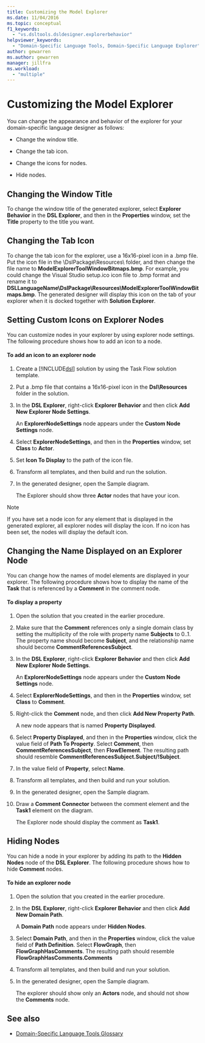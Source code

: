 ```yaml
---
title: Customizing the Model Explorer
ms.date: 11/04/2016
ms.topic: conceptual
f1_keywords:
  - "vs.dsltools.dsldesigner.explorerbehavior"
helpviewer_keywords:
  - "Domain-Specific Language Tools, Domain-Specific Language Explorer"
author: gewarren
ms.author: gewarren
manager: jillfra
ms.workload:
  - "multiple"
---
```

# Customizing the Model Explorer
You can change the appearance and behavior of the explorer for your domain-specific language designer as follows:

- Change the window title.

- Change the tab icon.

- Change the icons for nodes.

- Hide nodes.

## Changing the Window Title
 To change the window title of the generated explorer, select **Explorer Behavior** in the **DSL Explorer**, and then in the **Properties** window, set the **Title** property to the title you want.

## Changing the Tab Icon
 To change the tab icon for the explorer, use a 16x16-pixel icon in a .bmp file. Put the icon file in the \DslPackage\Resources\ folder, and then change the file name to **ModelExplorerToolWindowBitmaps.bmp**. For example, you could change the Visual Studio setup.ico icon file to .bmp format and rename it to **DSLLanguageName\DslPackage\Resources\ModelExplorerToolWindowBitmaps.bmp**. The generated designer will display this icon on the tab of your explorer when it is docked together with **Solution Explorer**.

## Setting Custom Icons on Explorer Nodes
 You can customize nodes in your explorer by using explorer node settings. The following procedure shows how to add an icon to a node.

#### To add an icon to an explorer node

1. Create a [!INCLUDE[dsl](../modeling/includes/dsl_md.md)] solution by using the Task Flow solution template.

2. Put a .bmp file that contains a 16x16-pixel icon in the **Dsl\Resources** folder in the solution.

3. In the **DSL Explorer**, right-click **Explorer Behavior** and then click **Add New Explorer Node Settings**.

    An **ExplorerNodeSettings** node appears under the **Custom Node Settings** node.

4. Select **ExplorerNodeSettings**, and then in the **Properties** window, set **Class** to **Actor**.

5. Set **Icon To Display** to the path of the icon file.

6. Transform all templates, and then build and run the solution.

7. In the generated designer, open the Sample diagram.

    The Explorer should show three **Actor** nodes that have your icon.

> [!NOTE]
>  If you have set a node icon for any element that is displayed in the generated explorer, all explorer nodes will display the icon. If no icon has been set, the nodes will display the default icon.

## Changing the Name Displayed on an Explorer Node
 You can change how the names of model elements are displayed in your explorer. The following procedure shows how to display the name of the **Task** that is referenced by a **Comment** in the comment node.

#### To display a property

1. Open the solution that you created in the earlier procedure.

2. Make sure that the **Comment** references only a single domain class by setting the multiplicity of the role with property name **Subjects** to 0..1. The property name should become **Subject**, and the relationship name should become **CommentReferencesSubject**.

3. In the **DSL Explorer**, right-click **Explorer Behavior** and then click **Add New Explorer Node Settings**.

     An **ExplorerNodeSettings** node appears under the **Custom Node Settings** node.

4. Select **ExplorerNodeSettings**, and then in the **Properties** window, set **Class** to **Comment**.

5. Right-click the **Comment** node, and then click **Add New Property Path**.

     A new node appears that is named **Property Displayed**.

6. Select **Property Displayed**, and then in the **Properties** window, click the value field of **Path To Property**. Select **Comment**, then **CommentReferencesSubject**, then **FlowElement**. The resulting path should resemble **CommentReferencesSubject.Subject/!Subject**.

7. In the value field of **Property**, select **Name**.

8. Transform all templates, and then build and run your solution.

9. In the generated designer, open the Sample diagram.

10. Draw a **Comment Connector** between the comment element and the **Task1** element on the diagram.

     The Explorer node should display the comment as **Task1**.

## Hiding Nodes
 You can hide a node in your explorer by adding its path to the **Hidden Nodes** node of the **DSL Explorer**. The following procedure shows how to hide **Comment** nodes.

#### To hide an explorer node

1. Open the solution that you created in the earlier procedure.

2. In the **DSL Explorer**, right-click **Explorer Behavior** and then click **Add New Domain Path**.

     A **Domain Path** node appears under **Hidden Nodes**.

3. Select **Domain Path**, and then in the **Properties** window, click the value field of **Path Definition**. Select **FlowGraph**, then **FlowGraphHasComments**. The resulting path should resemble **FlowGraphHasComments.Comments**

4. Transform all templates, and then build and run your solution.

5. In the generated designer, open the Sample diagram.

     The explorer should show only an **Actors** node, and should not show the **Comments** node.

## See also

- [Domain-Specific Language Tools Glossary](https://msdn.microsoft.com/ca5e84cb-a315-465c-be24-76aa3df276aa)